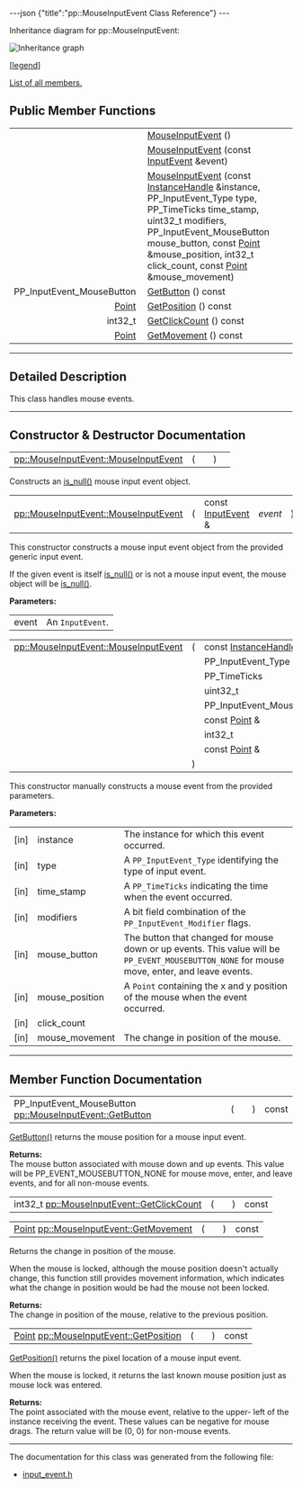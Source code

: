 ---json {"title":"pp::MouseInputEvent Class Reference"} ---

Inheritance diagram for pp::MouseInputEvent:

![Inheritance graph](/docs/native-client/pepper_beta/cpp/classpp_1_1_mouse_input_event__inherit__graph.png)

<span class="legend">\[[legend](/docs/native-client/pepper_beta/cpp/graph_legend/)\]</span>

[List of all members.](/docs/native-client/pepper_beta/cpp/classpp_1_1_mouse_input_event-members/)

## Public Member Functions

<table><tbody><tr class="odd"><td style="text-align: right;"> </td><td><a href="/docs/native-client/pepper_beta/cpp/classpp_1_1_mouse_input_event#a3a7fa73996bd504fc3aa86c447222761" class="el">MouseInputEvent</a> ()</td></tr><tr class="even"><td style="text-align: right;"> </td><td><a href="/docs/native-client/pepper_beta/cpp/classpp_1_1_mouse_input_event#ad63fc6a3e5f29b5cb787fc74ebf0b33d" class="el">MouseInputEvent</a> (const <a href="/docs/native-client/pepper_beta/cpp/classpp_1_1_input_event/" class="el">InputEvent</a> &amp;event)</td></tr><tr class="odd"><td style="text-align: right;"> </td><td><a href="/docs/native-client/pepper_beta/cpp/classpp_1_1_mouse_input_event#a4e2f16fb54382135f07cf53e22905d3a" class="el">MouseInputEvent</a> (const <a href="/docs/native-client/pepper_beta/cpp/classpp_1_1_instance_handle/" class="el">InstanceHandle</a> &amp;instance, PP_InputEvent_Type type, PP_TimeTicks time_stamp, uint32_t modifiers, PP_InputEvent_MouseButton mouse_button, const <a href="/docs/native-client/pepper_beta/cpp/classpp_1_1_point/" class="el">Point</a> &amp;mouse_position, int32_t click_count, const <a href="/docs/native-client/pepper_beta/cpp/classpp_1_1_point/" class="el">Point</a> &amp;mouse_movement)</td></tr><tr class="even"><td style="text-align: right;">PP_InputEvent_MouseButton </td><td><a href="/docs/native-client/pepper_beta/cpp/classpp_1_1_mouse_input_event#ae953b64120ab5c84c31114d1e5d15e1b" class="el">GetButton</a> () const</td></tr><tr class="odd"><td style="text-align: right;"><a href="/docs/native-client/pepper_beta/cpp/classpp_1_1_point/" class="el">Point</a> </td><td><a href="/docs/native-client/pepper_beta/cpp/classpp_1_1_mouse_input_event#a95bb484c3628871ed4d8cbd3b44effe2" class="el">GetPosition</a> () const</td></tr><tr class="even"><td style="text-align: right;">int32_t </td><td><a href="/docs/native-client/pepper_beta/cpp/classpp_1_1_mouse_input_event#a2e125cde20848ee70495e2f981b7417e" class="el">GetClickCount</a> () const</td></tr><tr class="odd"><td style="text-align: right;"><a href="/docs/native-client/pepper_beta/cpp/classpp_1_1_point/" class="el">Point</a> </td><td><a href="/docs/native-client/pepper_beta/cpp/classpp_1_1_mouse_input_event#a33e589dc8460c5fd2064cef39f19970b" class="el">GetMovement</a> () const</td></tr></tbody></table>

---

<span id="details" class="anchor" style="margin: 0;"></span>

## Detailed Description

This class handles mouse events.

---

## Constructor & Destructor Documentation

<span id="a3a7fa73996bd504fc3aa86c447222761" class="anchor" style="margin: 0;"></span>

<table><tbody><tr class="odd"><td><a href="/docs/native-client/pepper_beta/cpp/classpp_1_1_mouse_input_event#a3a7fa73996bd504fc3aa86c447222761" class="el">pp::MouseInputEvent::MouseInputEvent</a></td><td>(</td><td></td><td>)</td><td></td></tr></tbody></table>

Constructs an <a href="/docs/native-client/pepper_beta/cpp/classpp_1_1_resource#a859068e34cdc2dc0b78754c255323aa9" class="el" title="This functions determines if this resource is invalid or uninitialized.">is_null()</a> mouse input event object.

<span id="ad63fc6a3e5f29b5cb787fc74ebf0b33d" class="anchor" style="margin: 0;"></span>

<table><tbody><tr class="odd"><td><a href="/docs/native-client/pepper_beta/cpp/classpp_1_1_mouse_input_event#a3a7fa73996bd504fc3aa86c447222761" class="el">pp::MouseInputEvent::MouseInputEvent</a></td><td>(</td><td>const <a href="/docs/native-client/pepper_beta/cpp/classpp_1_1_input_event/" class="el">InputEvent</a> &amp; </td><td><em>event</em></td><td>)</td><td><code> [explicit]</code></td></tr></tbody></table>

This constructor constructs a mouse input event object from the provided generic input event.

If the given event is itself <a href="/docs/native-client/pepper_beta/cpp/classpp_1_1_resource#a859068e34cdc2dc0b78754c255323aa9" class="el" title="This functions determines if this resource is invalid or uninitialized.">is_null()</a> or is not a mouse input event, the mouse object will be <a href="/docs/native-client/pepper_beta/cpp/classpp_1_1_resource#a859068e34cdc2dc0b78754c255323aa9" class="el" title="This functions determines if this resource is invalid or uninitialized.">is_null()</a>.

**Parameters:**

<table><tbody><tr class="odd"><td>event</td><td>An <code>InputEvent</code>.</td></tr></tbody></table>

<span id="a4e2f16fb54382135f07cf53e22905d3a" class="anchor" style="margin: 0;"></span>

<table><tbody><tr class="odd"><td><a href="/docs/native-client/pepper_beta/cpp/classpp_1_1_mouse_input_event#a3a7fa73996bd504fc3aa86c447222761" class="el">pp::MouseInputEvent::MouseInputEvent</a></td><td>(</td><td>const <a href="/docs/native-client/pepper_beta/cpp/classpp_1_1_instance_handle/" class="el">InstanceHandle</a> &amp; </td><td><em>instance</em>,</td></tr><tr class="even"><td></td><td></td><td>PP_InputEvent_Type </td><td><em>type</em>,</td></tr><tr class="odd"><td></td><td></td><td>PP_TimeTicks </td><td><em>time_stamp</em>,</td></tr><tr class="even"><td></td><td></td><td>uint32_t </td><td><em>modifiers</em>,</td></tr><tr class="odd"><td></td><td></td><td>PP_InputEvent_MouseButton </td><td><em>mouse_button</em>,</td></tr><tr class="even"><td></td><td></td><td>const <a href="/docs/native-client/pepper_beta/cpp/classpp_1_1_point/" class="el">Point</a> &amp; </td><td><em>mouse_position</em>,</td></tr><tr class="odd"><td></td><td></td><td>int32_t </td><td><em>click_count</em>,</td></tr><tr class="even"><td></td><td></td><td>const <a href="/docs/native-client/pepper_beta/cpp/classpp_1_1_point/" class="el">Point</a> &amp; </td><td><em>mouse_movement</em> </td></tr><tr class="odd"><td></td><td>)</td><td></td><td></td></tr></tbody></table>

This constructor manually constructs a mouse event from the provided parameters.

**Parameters:**

<table><tbody><tr class="odd"><td>[in]</td><td>instance</td><td>The instance for which this event occurred.</td></tr><tr class="even"><td>[in]</td><td>type</td><td>A <code>PP_InputEvent_Type</code> identifying the type of input event.</td></tr><tr class="odd"><td>[in]</td><td>time_stamp</td><td>A <code>PP_TimeTicks</code> indicating the time when the event occurred.</td></tr><tr class="even"><td>[in]</td><td>modifiers</td><td>A bit field combination of the <code>PP_InputEvent_Modifier</code> flags.</td></tr><tr class="odd"><td>[in]</td><td>mouse_button</td><td>The button that changed for mouse down or up events. This value will be <code>PP_EVENT_MOUSEBUTTON_NONE</code> for mouse move, enter, and leave events.</td></tr><tr class="even"><td>[in]</td><td>mouse_position</td><td>A <code>Point</code> containing the x and y position of the mouse when the event occurred.</td></tr><tr class="odd"><td>[in]</td><td>click_count</td><td></td></tr><tr class="even"><td>[in]</td><td>mouse_movement</td><td>The change in position of the mouse.</td></tr></tbody></table>

---

## Member Function Documentation

<span id="ae953b64120ab5c84c31114d1e5d15e1b" class="anchor" style="margin: 0;"></span>

<table><tbody><tr class="odd"><td>PP_InputEvent_MouseButton <a href="/docs/native-client/pepper_beta/cpp/classpp_1_1_mouse_input_event#ae953b64120ab5c84c31114d1e5d15e1b" class="el">pp::MouseInputEvent::GetButton</a></td><td>(</td><td></td><td>)</td><td>const</td></tr></tbody></table>

<a href="/docs/native-client/pepper_beta/cpp/classpp_1_1_mouse_input_event#ae953b64120ab5c84c31114d1e5d15e1b" class="el" title="GetButton() returns the mouse position for a mouse input event.">GetButton()</a> returns the mouse position for a mouse input event.

**Returns:**  
The mouse button associated with mouse down and up events. This value will be PP_EVENT_MOUSEBUTTON_NONE for mouse move, enter, and leave events, and for all non-mouse events.

<span id="a2e125cde20848ee70495e2f981b7417e" class="anchor" style="margin: 0;"></span>

<table><tbody><tr class="odd"><td>int32_t <a href="/docs/native-client/pepper_beta/cpp/classpp_1_1_mouse_input_event#a2e125cde20848ee70495e2f981b7417e" class="el">pp::MouseInputEvent::GetClickCount</a></td><td>(</td><td></td><td>)</td><td>const</td></tr></tbody></table>

<span id="a33e589dc8460c5fd2064cef39f19970b" class="anchor" style="margin: 0;"></span>

<table><tbody><tr class="odd"><td><a href="/docs/native-client/pepper_beta/cpp/classpp_1_1_point/" class="el">Point</a> <a href="/docs/native-client/pepper_beta/cpp/classpp_1_1_mouse_input_event#a33e589dc8460c5fd2064cef39f19970b" class="el">pp::MouseInputEvent::GetMovement</a></td><td>(</td><td></td><td>)</td><td>const</td></tr></tbody></table>

Returns the change in position of the mouse.

When the mouse is locked, although the mouse position doesn't actually change, this function still provides movement information, which indicates what the change in position would be had the mouse not been locked.

**Returns:**  
The change in position of the mouse, relative to the previous position.

<span id="a95bb484c3628871ed4d8cbd3b44effe2" class="anchor" style="margin: 0;"></span>

<table><tbody><tr class="odd"><td><a href="/docs/native-client/pepper_beta/cpp/classpp_1_1_point/" class="el">Point</a> <a href="/docs/native-client/pepper_beta/cpp/classpp_1_1_mouse_input_event#a95bb484c3628871ed4d8cbd3b44effe2" class="el">pp::MouseInputEvent::GetPosition</a></td><td>(</td><td></td><td>)</td><td>const</td></tr></tbody></table>

<a href="/docs/native-client/pepper_beta/cpp/classpp_1_1_mouse_input_event#a95bb484c3628871ed4d8cbd3b44effe2" class="el" title="GetPosition() returns the pixel location of a mouse input event.">GetPosition()</a> returns the pixel location of a mouse input event.

When the mouse is locked, it returns the last known mouse position just as mouse lock was entered.

**Returns:**  
The point associated with the mouse event, relative to the upper- left of the instance receiving the event. These values can be negative for mouse drags. The return value will be (0, 0) for non-mouse events.

---

The documentation for this class was generated from the following file:

- <a href="/docs/native-client/pepper_beta/cpp/input__event_8h/" class="el">input_event.h</a>
